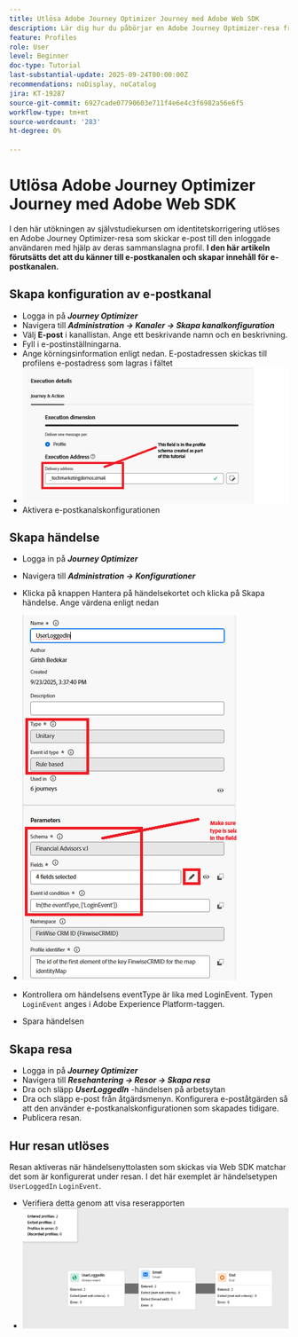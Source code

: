 ```yaml
---
title: Utlösa Adobe Journey Optimizer Journey med Adobe Web SDK
description: Lär dig hur du påbörjar en Adobe Journey Optimizer-resa från sajthändelser som användarinloggningar genom att utnyttja AEP Web SDK som konfigurerats via Adobe Experience Platform Tags
feature: Profiles
role: User
level: Beginner
doc-type: Tutorial
last-substantial-update: 2025-09-24T00:00:00Z
recommendations: noDisplay, noCatalog
jira: KT-19287
source-git-commit: 6927cade07790603e711f4e6e4c3f6982a56e6f5
workflow-type: tm+mt
source-wordcount: '283'
ht-degree: 0%

---
```


# Utlösa Adobe Journey Optimizer Journey med Adobe Web SDK

I den här utökningen av självstudiekursen om identitetskorrigering utlöses en Adobe Journey Optimizer-resa som skickar e-post till den inloggade användaren med hjälp av deras sammanslagna profil. **I den här artikeln förutsätts det att du känner till e-postkanalen och skapar innehåll för e-postkanalen.**

## Skapa konfiguration av e-postkanal

* Logga in på _**Journey Optimizer**_
* Navigera till _**Administration -> Kanaler -> Skapa kanalkonfiguration**_
* Välj **E-post** i kanallistan. Ange ett beskrivande namn och en beskrivning.
* Fyll i e-postinställningarna.
* Ange körningsinformation enligt nedan. E-postadressen skickas till profilens e-postadress som lagras i fältet
* ![e-postkanal](assets/email-channel-execution.png)
* Aktivera e-postkanalskonfigurationen

## Skapa händelse

* Logga in på _**Journey Optimizer**_
* Navigera till _**Administration -> Konfigurationer**_
* Klicka på knappen Hantera på händelsekortet och klicka på Skapa händelse. Ange värdena enligt nedan
* ![progress-event](assets/journey-event1.png)

* Kontrollera om händelsens eventType är lika med LoginEvent. Typen `LoginEvent` anges i Adobe Experience Platform-taggen.
* Spara händelsen

## Skapa resa

* Logga in på _**Journey Optimizer**_
* Navigera till _**Resehantering -> Resor -> Skapa resa**_
* Dra och släpp _**UserLoggedIn**_ -händelsen på arbetsytan
* Dra och släpp e-post från åtgärdsmenyn. Konfigurera e-poståtgärden så att den använder e-postkanalskonfigurationen som skapades tidigare.
* Publicera resan.

## Hur resan utlöses

Resan aktiveras när händelsenyttolasten som skickas via Web SDK matchar det som är konfigurerat under resan. I det här exemplet är händelsetypen `UserLoggedIn` `LoginEvent`.

* Verifiera detta genom att visa reserapporten
* ![reserapport](assets/journey-triggered-report.png)




